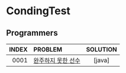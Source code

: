 # CondingTest
## Programmers

|INDEX|PROBLEM|SOLUTION|
|----:|:----|:----:|
|0001|[완주하지 못한 선수](https://programmers.co.kr/learn/courses/30/lessons/42576)|[java]|(https://github.com/wangjh789/condingTest/blob/main/src/programmers/%EC%99%84%EC%A3%BC%ED%95%98%EC%A7%80_%EB%AA%BB%ED%95%9C_%EC%84%A0%EC%88%98.java)|
